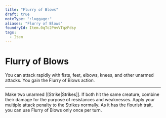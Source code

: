 ```yaml
---
title: "Flurry of Blows"
draft: true
noteType: ":luggage:"
aliases: "Flurry of Blows"
foundryId: Item.0qTc2PmvVTqzPdsy
tags:
  - Item
---
```


# Flurry of Blows

You can attack rapidly with fists, feet, elbows, knees, and other unarmed attacks. You gain the Flurry of Blows action.

* * *

Make two unarmed [[Strike|Strikes]]. If both hit the same creature, combine their damage for the purpose of resistances and weaknesses. Apply your multiple attack penalty to the Strikes normally. As it has the flourish trait, you can use Flurry of Blows only once per turn.
